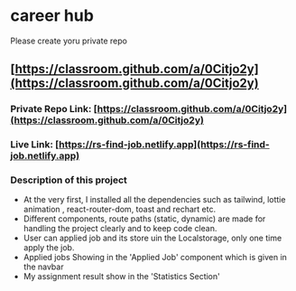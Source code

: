 # career hub

Please create yoru private repo 
## [https://classroom.github.com/a/0Citjo2y](https://classroom.github.com/a/0Citjo2y)

### Private Repo Link: [https://classroom.github.com/a/0Citjo2y](https://classroom.github.com/a/0Citjo2y)


### Live Link: [https://rs-find-job.netlify.app](https://rs-find-job.netlify.app)


### Description of this project
- At the very first, I installed all the dependencies such as tailwind, lottie animation , react-router-dom, toast and rechart etc.
- Different components, route paths (static, dynamic) are made for handling the project clearly and to keep code clean.
- User can applied job and its store uin the Localstorage, only one time apply the job.
- Applied jobs Showing in the 'Applied Job' component which is given in the navbar
- My assignment result show in the 'Statistics Section'